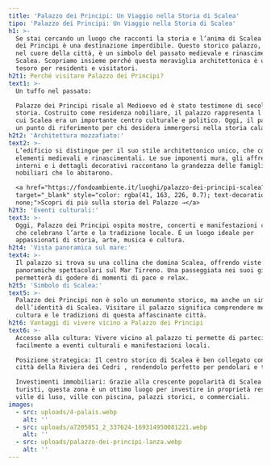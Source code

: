 ```yaml
---
title: 'Palazzo dei Principi: Un Viaggio nella Storia di Scalea'
tipo: 'Palazzo dei Principi: Un Viaggio nella Storia di Scalea'
h1: >-
  Se stai cercando un luogo che racconti la storia e l’anima di Scalea , Palazzo
  dei Principi è una destinazione imperdibile. Questo storico palazzo, situato
  nel cuore della città, è un simbolo del passato medievale e rinascimentale di
  Scalea. Scopriamo insieme perché questa meraviglia architettonica è un vero
  tesoro per residenti e visitatori.
h2t1: Perché visitare Palazzo dei Principi?
text1: >-
  Un tuffo nel passato:

  Palazzo dei Principi risale al Medioevo ed è stato testimone di secoli di
  storia. Costruito come residenza nobiliare, il palazzo rappresenta l’epoca in
  cui Scalea era un importante centro culturale e politico. Oggi, il palazzo è
  un punto di riferimento per chi desidera immergersi nella storia calabrese.
h2t2: 'Architettura mozzafiato:'
text2: >-
  L’edificio si distingue per il suo stile architettonico unico, che combina
  elementi medievali e rinascimentali. Le sue imponenti mura, gli affreschi
  interni e i dettagli decorativi raccontano la grandezza delle famiglie
  nobiliari che lo abitarono.

  <a href="https://fondoambiente.it/luoghi/palazzo-dei-principi-scalea?ldc"
  target="_blank" style="color: rgba(41, 163, 226, 0.7); text-decoration:
  none;">Scopri di più sulla storia del Palazzo →</a>
h2t3: 'Eventi culturali:'
text3: >-
  Oggi, Palazzo dei Principi ospita mostre, concerti e manifestazioni culturali
  che celebrano l’arte e la tradizione locale. È un luogo ideale per
  appassionati di storia, arte, musica e cultura.
h2t4: 'Vista panoramica sul mare:'
text4: >-
  Il palazzo si trova su una collina che domina Scalea, offrendo viste
  panoramiche spettacolari sul Mar Tirreno. Una passeggiata nei suoi giardini ti
  permetterà di godere di momenti di pace e relax.
h2t5: 'Simbolo di Scalea:'
text5: >-
  Palazzo dei Principi non è solo un monumento storico, ma anche un simbolo
  dell’identità di Scalea. Visitare il palazzo significa comprendere meglio la
  cultura e le tradizioni di questa affascinante città.
h2t6: Vantaggi di vivere vicino a Palazzo dei Principi
text6: >-
  Accesso alla cultura: Vivere vicino al palazzo ti permette di partecipare
  facilmente a eventi culturali e manifestazioni locali.

  Posizione strategica: Il centro storico di Scalea è ben collegato con altre
  città della Riviera dei Cedri , rendendolo perfetto per pendolari e turisti.

  Investimenti immobiliari: Grazie alla crescente popolarità di Scalea tra i
  turisti, questa zona è un ottimo luogo per investire in proprietà residenziali
  ville di luso, ville con piscina, palazzi storici, o commerciali.
images:
  - src: uploads/4-palais.webp
    alt: ''
  - src: uploads/a7205851_2_337624-169314950081221.webp
    alt: ''
  - src: uploads/palazzo-dei-principi-lanza.webp
    alt: ''
---
```


